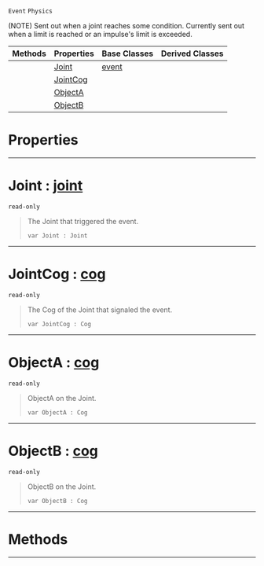 `Event` `Physics`



(NOTE) Sent out when a joint reaches some condition. Currently sent out when a limit is reached or an impulse's limit is exceeded.

|Methods|Properties|Base Classes|Derived Classes|
|---|---|---|---|
| |[ Joint](https://github.com/zeroengineteam/ZeroDocs/blob/master/code_reference/class_reference/jointevent.markdown#joint-zero-engine-docume)|[event](https://github.com/zeroengineteam/ZeroDocs/blob/master/code_reference/class_reference/event.markdown)| |
| |[ JointCog](https://github.com/zeroengineteam/ZeroDocs/blob/master/code_reference/class_reference/jointevent.markdown#jointcog-zero-engine-doc)| | |
| |[ ObjectA](https://github.com/zeroengineteam/ZeroDocs/blob/master/code_reference/class_reference/jointevent.markdown#objecta-zero-engine-docu)| | |
| |[ ObjectB](https://github.com/zeroengineteam/ZeroDocs/blob/master/code_reference/class_reference/jointevent.markdown#objectb-zero-engine-docu)| | |


 #  Properties


---  
 #  Joint : [joint](https://github.com/zeroengineteam/ZeroDocs/blob/master/code_reference/class_reference/joint.markdown)

 `read-only`

> The Joint that triggered the event.
> ``` lang=cpp, name=Nada
> var Joint : Joint


---  
 #  JointCog : [cog](https://github.com/zeroengineteam/ZeroDocs/blob/master/code_reference/class_reference/cog.markdown)

 `read-only`

> The Cog of the Joint that signaled the event.
> ``` lang=cpp, name=Nada
> var JointCog : Cog


---  
 #  ObjectA : [cog](https://github.com/zeroengineteam/ZeroDocs/blob/master/code_reference/class_reference/cog.markdown)

 `read-only`

> ObjectA on the Joint.
> ``` lang=cpp, name=Nada
> var ObjectA : Cog


---  
 #  ObjectB : [cog](https://github.com/zeroengineteam/ZeroDocs/blob/master/code_reference/class_reference/cog.markdown)

 `read-only`

> ObjectB on the Joint.
> ``` lang=cpp, name=Nada
> var ObjectB : Cog


---  
 #  Methods


---  
 

 